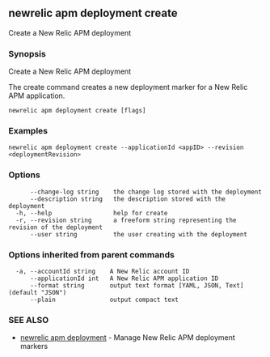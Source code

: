 ## newrelic apm deployment create

Create a New Relic APM deployment

### Synopsis

Create a New Relic APM deployment

The create command creates a new deployment marker for a New Relic APM
application.


```
newrelic apm deployment create [flags]
```

### Examples

```
newrelic apm deployment create --applicationId <appID> --revision <deploymentRevision>
```

### Options

```
      --change-log string    the change log stored with the deployment
      --description string   the description stored with the deployment
  -h, --help                 help for create
  -r, --revision string      a freeform string representing the revision of the deployment
      --user string          the user creating with the deployment
```

### Options inherited from parent commands

```
  -a, --accountId string    A New Relic account ID
      --applicationId int   A New Relic APM application ID
      --format string       output text format [YAML, JSON, Text] (default "JSON")
      --plain               output compact text
```

### SEE ALSO

* [newrelic apm deployment](newrelic_apm_deployment.md)	 - Manage New Relic APM deployment markers

